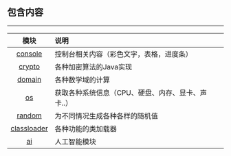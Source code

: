 ## 包含内容

---

|模块|说明|
|:---:|:---|
|[console](console/README.md)|控制台相关内容（彩色文字，表格，进度条）|
|[crypto](crypto/README.md)|各种加密算法的Java实现|
|[domain](domain/README.md)|各种数学域的计算|
|[os](os/README.md)|获取各种系统信息（CPU、硬盘、内存、显卡、声卡..）|
|[random](random/README.md)|为不同情况生成各种各样的随机值|
|[classloader](class-loader/README.md)|各种功能的类加载器|
|[ai](ai/README.md)|人工智能模块|